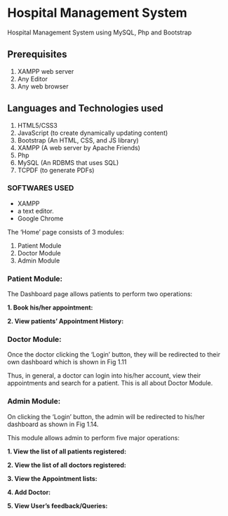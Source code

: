 # Hospital Management System
Hospital Management System using MySQL, Php and Bootstrap




## Prerequisites
1.  XAMPP web server
2. Any Editor 
3. Any web browser

## Languages and Technologies used
1. HTML5/CSS3
2. JavaScript (to create dynamically updating content)
3. Bootstrap (An HTML, CSS, and JS library)
4. XAMPP (A web server by Apache Friends)
5. Php
6. MySQL (An RDBMS that uses SQL)
7. TCPDF (to generate PDFs)


### SOFTWARES USED
  - XAMPP 
  -  a text editor.
  - Google Chrome 
  

The ‘Home’ page consists of 3 modules:
1. Patient Module
2. Doctor Module
3. Admin Module

### Patient Module:

The Dashboard page allows patients to perform two operations:

**1. Book his/her appointment:**

**2. View patients’ Appointment History:**

### Doctor Module:

Once the doctor clicking the ‘Login’ button, they will be redirected to their own dashboard which is shown in Fig 1.11

 Thus, in general, a doctor can login into his/her account, view their appointments and search for a patient. This is all about Doctor Module.

### Admin Module:
   

On clicking the ‘Login’ button, the admin will be redirected to his/her dashboard as shown in 
Fig 1.14.


This module allows admin to perform five major operations:

**1. View the list of all patients registered:**
  
**2. View the list of all doctors registered:**

**3. View the Appointment lists:**
  
**4. Add Doctor:**

**5. View User’s feedback/Queries:**
